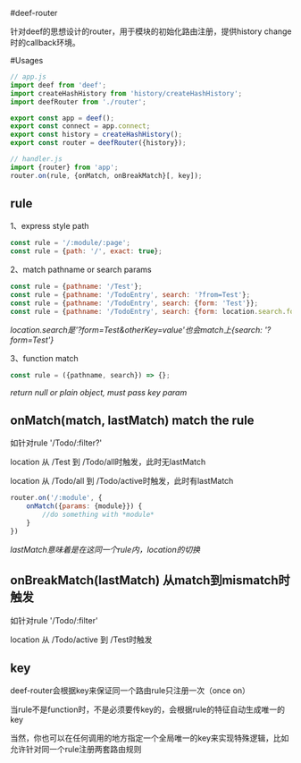 #deef-router

针对deef的思想设计的router，用于模块的初始化路由注册，提供history change时的callback环境。


#Usages

```js
// app.js
import deef from 'deef';
import createHashHistory from 'history/createHashHistory';
import deefRouter from './router';

export const app = deef();
export const connect = app.connect;
export const history = createHashHistory();
export const router = deefRouter({history});

// handler.js
import {router} from 'app';
router.on(rule, {onMatch, onBreakMatch}[, key]);
```


## rule
1、express style path
```js
const rule = '/:module/:page';
const rule = {path: '/', exact: true};
```

2、match pathname or search params
```js
const rule = {pathname: '/Test'};
const rule = {pathname: '/TodoEntry', search: '?from=Test'};
const rule = {pathname: '/TodoEntry', search: {form: 'Test'}};
const rule = {pathname: '/TodoEntry', search: {form: location.search.form => {}}};
```
*location.search是'?form=Test&otherKey=value'也会match上{search: '?form=Test'}*

3、function match
```js
const rule = ({pathname, search}) => {};
```
*return null or plain object, must pass key param*


## onMatch(match, lastMatch) match the rule
如针对rule '/Todo/:filter?'

location 从 /Test 到 /Todo/all时触发，此时无lastMatch

location 从 /Todo/all 到 /Todo/active时触发，此时有lastMatch
```js
router.on('/:module', {
    onMatch({params: {module}}) {
        //do something with *module*
    }
})
```
*lastMatch意味着是在这同一个rule内，location的切换*

## onBreakMatch(lastMatch) 从match到mismatch时触发
如针对rule '/Todo/:filter'

location 从 /Todo/active 到 /Test时触发


## key
deef-router会根据key来保证同一个路由rule只注册一次（once on）

当rule不是function时，不是必须要传key的，会根据rule的特征自动生成唯一的key

当然，你也可以在任何调用的地方指定一个全局唯一的key来实现特殊逻辑，比如允许针对同一个rule注册两套路由规则
